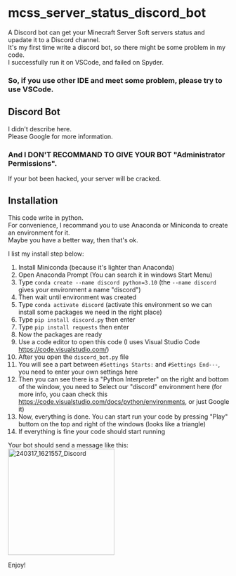 # mcss_server_status_discord_bot  
A Discord bot can get your Minecraft Server Soft servers status and upadate it to a Discord channel.  
It's my first time write a discord bot, so there might be some problem in my code.  
I successfully run it on VSCode, and failed on Spyder.  
### So, if you use other IDE and meet some problem, please try to use VSCode.  

## Discord Bot
I didn't describe here.  
Please Google for more information.  
### And I DON'T RECOMMAND TO GIVE YOUR BOT "Administrator Permissions".
If your bot been hacked, your server will be cracked.

## Installation
This code write in python.  
For convenience, I recommand you to use Anaconda or Miniconda to create an environment for it.  
Maybe you have a better way, then that's ok.  

I list my install step below:
  1.  Install Miniconda (because it's lighter than Anaconda)
  2.  Open Anaconda Prompt (You can search it in windows Start Menu)
  3.  Type `conda create --name discord python=3.10` (the `--name discord` gives your environment a name "discord") 
  4.  Then wait until environment was created
  5.  Type `conda activate discord` (activate this environment so we can install some packages we need in the right place)
  6.  Type `pip install discord.py` then enter
  7.  Type `pip install requests` then enter
  8.  Now the packages are ready
  9.  Use a code editor to open this code (I uses Visual Studio Code https://code.visualstudio.com/)
  10.  After you open the `discord_bot.py` file
  11.  You will see a part between `#Settings Starts:` and `#Settings End---`, you need to enter your own settings here
  12.  Then you can see there is a "Python Interpreter" on the right and bottom of the window, you need to Select our "discord" environment here (for more info, you caan check this https://code.visualstudio.com/docs/python/environments, or just Google it)
  13. Now, everything is done. You can start run your code by pressing "Play" buttom on the top and right of the windows (looks like a triangle)
  14. If everything is fine your code should start running

Your bot should send a message like this:
<img width="242" alt="240317_1621557_Discord" src="https://github.com/chiao-ke/mcss_server_status_discord_bot/assets/86766885/204ed227-9d53-4638-b11d-b145c3fb560a">
  
Enjoy!

